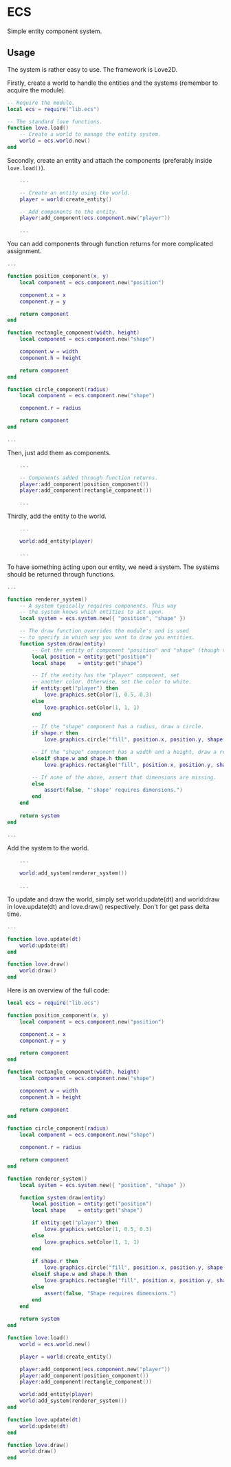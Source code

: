 # ECS

Simple entity component system.

## Usage

The system is rather easy to use. The framework is Love2D.

Firstly, create a world to handle the entities and the systems (remember to acquire the module).

```Lua 
-- Require the module.
local ecs = require("lib.ecs")

-- The standard love functions.
function love.load()
	-- Create a world to manage the entity system.
	world = ecs.world.new()
end
```

Secondly, create an entity and attach the components (preferably inside `love.load()`).

```Lua 
	...

	-- Create an entity using the world.
	player = world:create_entity()

	-- Add components to the entity.
	player:add_component(ecs.component.new("player"))

	...
```

You can add components through function returns for more complicated assignment.

```Lua
...

function position_component(x, y)
	local component = ecs.component.new("position")

	component.x = x
	component.y = y

	return component
end

function rectangle_component(width, height)
	local component = ecs.component.new("shape")

	component.w = width
	component.h = height

	return component
end

function circle_component(radius)
	local component = ecs.component.new("shape")

	component.r = radius

	return component
end

...
```

Then, just add them as components.

```Lua 
	...

	-- Components added through function returns.
	player:add_component(position_component())
	player:add_component(rectangle_component())

	...
```

Thirdly, add the entity to the world.


```Lua
	...

	world:add_entity(player)

	...
```

To have something acting upon our entity, we need a system. The systems should be returned through functions.

```Lua
...

function renderer_system()
	-- A system typically requires components. This way
	-- the system knows which entities to act upon.
	local system = ecs.system.new({ "position", "shape" })

	-- The draw function overrides the module's and is used 
	-- to specify in which way you want to draw you entities.
	function system:draw(entity)
		-- Get the entity of component "position" and "shape" (though they may be the same).
		local position = entity:get("position")
		local shape    = entity:get("shape")

		-- If the entity has the "player" component, set 
		-- another color. Otherwise, set the color to white.
		if entity:get("player") then
			love.graphics.setColor(1, 0.5, 0.3)
		else
			love.graphics.setColor(1, 1, 1)
		end
	
		-- If the "shape" component has a radius, draw a circle.
		if shape.r then
			love.graphics.circle("fill", position.x, position.y, shape.r)

		-- If the "shape" component has a width and a height, draw a rectangle.
		elseif shape.w and shape.h then
			love.graphics.rectangle("fill", position.x, position.y, shape.w, shape.h)

		-- If none of the above, assert that dimensions are missing.
		else
			assert(false, "'shape' requires dimensions.")
		end
	end
	
	return system
end

...
```

Add the system to the world.

```Lua
	...
	
	world:add_system(renderer_system())
	
	...
```

To update and draw the world, simply set world:update(dt) and world:draw in love.update(dt) and love.draw() respectively. Don't for get pass delta time.

```Lua
...

function love.update(dt)
	world:update(dt)
end

function love.draw()
	world:draw()
end

```

Here is an overview of the full code:

```Lua
local ecs = require("lib.ecs")

function position_component(x, y)
	local component = ecs.component.new("position")

	component.x = x
	component.y = y

	return component
end

function rectangle_component(width, height)
	local component = ecs.component.new("shape")

	component.w = width
	component.h = height

	return component
end

function circle_component(radius)
	local component = ecs.component.new("shape")

	component.r = radius

	return component
end

function renderer_system()
	local system = ecs.system.new({ "position", "shape" })

	function system:draw(entity)
		local position = entity:get("position")
		local shape    = entity:get("shape")

		if entity:get("player") then
			love.graphics.setColor(1, 0.5, 0.3)
		else
			love.graphics.setColor(1, 1, 1)
		end
	
		if shape.r then
			love.graphics.circle("fill", position.x, position.y, shape.r)
		elseif shape.w and shape.h then
			love.graphics.rectangle("fill", position.x, position.y, shape.w, shape.h)
		else
			assert(false, "Shape requires dimensions.")
		end
	end
	
	return system
end

function love.load()
	world = ecs.world.new()

	player = world:create_entity()

	player:add_component(ecs.component.new("player"))
	player:add_component(position_component())
	player:add_component(rectangle_component())

	world:add_entity(player)
	world:add_system(renderer_system())
end

function love.update(dt)
	world:update(dt)
end

function love.draw()
	world:draw()
end

```

